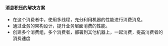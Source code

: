 #### 消息积压的解决⽅案 

* 在这个消费者中，使⽤多线程，充分利⽤机器的性能进⾏消费消息。
* 通过业务的架构设计，提升业务层⾯消费的性能。
* 创建多个消费组，多个消费者，部署到其他机器上，⼀起消费，提⾼消费者的消费速度